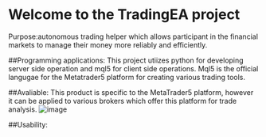 
<h1>Welcome to the TradingEA project</h1>

Purpose:autonomous trading helper which allows participant in the financial markets to manage their money more reliably and efficiently. 

##Programming applications: This project utiizes python for developing server side operation and mql5 for client side operations. Mql5 is the official langugae for the Metatrader5 platform for creating various trading tools.

##Avaliable: This product is specific to the MetaTrader5 platform, however it can be applied to various brokers which offer this platform for trade analysis.
![image](https://github.com/DelvisL/TradingEA/assets/80012247/ca4bbf22-45d2-4139-8f6f-f036d26f08e6)

##Usability:



